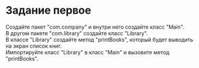 # Задание первое

Создайте пакет "com.company" и внутри него создайте класс "Main".  
В другом пакете "com.library" создайте класс "Library".  
В классе "Library" создайте метод "printBooks", который будет выводить на экран список книг.  
Импортируйте класс "Library" в класс "Main" и вызовите метод "printBooks".
